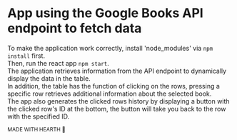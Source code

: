 # App using the Google Books API endpoint to fetch data
To make the application work correctly, install 'node_modules' via `npm install` first.<br>
Then, run the react app `npm start`.<br>
The application retrieves information from the API endpoint to dynamically display the data in the table.<br>
In addition, the table has the function of clicking on the rows, pressing a specific row retrieves additional information about the selected book.<br>
The app also generates the clicked rows history by displaying a button with the clicked row's ID at the bottom, the button will take you back to the row with the specified ID.

<sub>MADE WITH HEARTH 🖤</sub>
